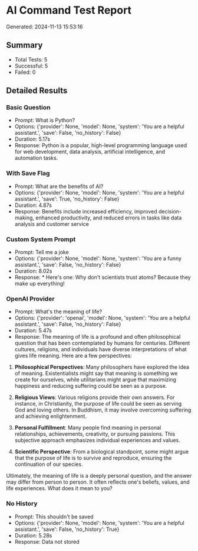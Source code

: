# AI Command Test Report

Generated: 2024-11-13 15:53:16

## Summary
- Total Tests: 5
- Successful: 5
- Failed: 0

## Detailed Results

### Basic Question
- Prompt: What is Python?
- Options: {'provider': None, 'model': None, 'system': 'You are a helpful assistant.', 'save': False, 'no_history': False}
- Duration: 5.17s
- Response: Python is a popular, high-level programming language used for web development, data analysis, artificial intelligence, and automation tasks.

### With Save Flag
- Prompt: What are the benefits of AI?
- Options: {'provider': None, 'model': None, 'system': 'You are a helpful assistant.', 'save': True, 'no_history': False}
- Duration: 4.87s
- Response: Benefits include increased efficiency, improved decision-making, enhanced productivity, and reduced errors in tasks like data analysis and customer service

### Custom System Prompt
- Prompt: Tell me a joke
- Options: {'provider': None, 'model': None, 'system': 'You are a funny assistant.', 'save': False, 'no_history': False}
- Duration: 8.02s
- Response: * Here's one: Why don't scientists trust atoms?
   Because they make up everything!

### OpenAI Provider
- Prompt: What's the meaning of life?
- Options: {'provider': 'openai', 'model': None, 'system': 'You are a helpful assistant.', 'save': False, 'no_history': False}
- Duration: 5.47s
- Response: The meaning of life is a profound and often philosophical question that has been contemplated by humans for centuries. Different cultures, religions, and individuals have diverse interpretations of what gives life meaning. Here are a few perspectives:

1. **Philosophical Perspectives**: Many philosophers have explored the idea of meaning. Existentialists might say that meaning is something we create for ourselves, while utilitarians might argue that maximizing happiness and reducing suffering could be seen as a purpose.

2. **Religious Views**: Various religions provide their own answers. For instance, in Christianity, the purpose of life could be seen as serving God and loving others. In Buddhism, it may involve overcoming suffering and achieving enlightenment.

3. **Personal Fulfillment**: Many people find meaning in personal relationships, achievements, creativity, or pursuing passions. This subjective approach emphasizes individual experiences and values.

4. **Scientific Perspective**: From a biological standpoint, some might argue that the purpose of life is to survive and reproduce, ensuring the continuation of our species.

Ultimately, the meaning of life is a deeply personal question, and the answer may differ from person to person. It often reflects one's beliefs, values, and life experiences. What does it mean to you?

### No History
- Prompt: This shouldn't be saved
- Options: {'provider': None, 'model': None, 'system': 'You are a helpful assistant.', 'save': False, 'no_history': True}
- Duration: 5.28s
- Response: Data not stored

